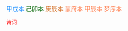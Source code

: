 <font face="楷体" color=DodgerBlue size=3>甲戌本</font>
<font face="楷体" color=DarkGreen size=3>己卯本</font>
<font face="楷体" color=Chocolate size=3>庚辰本</font>
<font face="楷体" color=Coral size=3>蒙府本</font>
<font face="楷体" color=Coral size=3>甲辰本 梦序本</font>



<font face="楷体" color=red> 诗词 </font>